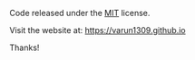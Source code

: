 Code released under the [MIT](https://github.com/varun1309/varun1309.github.io/blob/master/LICENSE) license.

Visit the website at: https://varun1309.github.io

Thanks!
